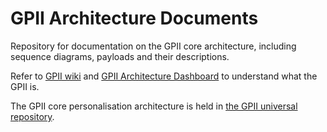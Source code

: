 GPII Architecture Documents
===========================

Repository for documentation on the GPII core architecture, including sequence diagrams, payloads and their descriptions.

Refer to [GPII wiki](https://wiki.gpii.net/w/Main_Page) and [GPII Architecture Dashboard](https://wiki.gpii.net/w/Architecture_Dashboard) to understand what the GPII is.

The GPII core personalisation architecture is held in [the GPII universal repository](https://github.com/gpii/universal).
